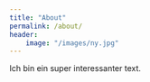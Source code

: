 ```yaml
---
title: "About"
permalink: /about/
header:
    image: "/images/ny.jpg"
---
```


Ich bin ein super interessanter text.